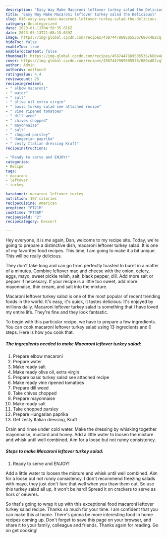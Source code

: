 ```yaml
---
description: "Easy Way Make Macaroni leftover turkey salad the Delicious}"
title: "Easy Way Make Macaroni leftover turkey salad the Delicious}"
slug: 616-easy-way-make-macaroni-leftover-turkey-salad-the-delicious
category: Uncategorized
date: 2023-01-11T04:50:35.816Z
date: 2023-05-13T21:08:15.039Z
image: https://img-global.cpcdn.com/recipes/4587447869505536/680x482cq70/macaroni-leftover-turkey-salad-recipe-main-photo.jpg
hideToc: false
enableToc: true
enableTocContent: false
thumbnail: https://img-global.cpcdn.com/recipes/4587447869505536/680x482cq70/macaroni-leftover-turkey-salad-recipe-main-photo.jpg
cover: https://img-global.cpcdn.com/recipes/4587447869505536/680x482cq70/macaroni-leftover-turkey-salad-recipe-main-photo.jpg
author: Admin
authorAv: notfound
ratingvalue: 4.4
reviewcount: 25
recipeingredient:
- " elbow macaroni"
- " water"
- " salt"
- " olive oil extra virgin"
- " basic turkey salad see attached recipe"
- " vine ripened tomatoes"
- " dill weed"
- " chives chopped"
- " mayonnaise"
- " salt"
- " chopped parsley"
- " Hungarian paprika"
- " zesty Italian dressing Kraft"
recipeinstructions:

- "Ready to serve and ENJOY!"
categories:
- Recipe
tags:
- macaroni
- leftover
- turkey

katakunci: macaroni leftover turkey 
nutrition: 197 calories
recipecuisine: American
preptime: "PT21M"
cooktime: "PT36M"
recipeyield: "2"
recipecategory: Dessert

---
```



Hey everyone, it is me again, Dan, welcome to my recipe site. Today, we're going to prepare a distinctive dish, macaroni leftover turkey salad. It is one of my favorites food recipes. This time, I am going to make it a bit unique. This will be really delicious.

They don&#39;t take long and can go from perfectly toasted to burnt in a matter of a minutes. Combine leftover mac and cheese with the onion, celery, eggs, mayo, sweet pickle relish, salt, black pepper, dill. Add more salt or pepper if necessary. If your recipe is a little too sweet, add more mayonnaise, thin cream, and salt into the mixture.

Macaroni leftover turkey salad is one of the most popular of recent trending foods in the world. It's easy, it's quick, it tastes delicious. It's enjoyed by millions daily. Macaroni leftover turkey salad is something that I have loved my entire life. They're fine and they look fantastic.


To begin with this particular recipe, we have to prepare a few ingredients. You can cook macaroni leftover turkey salad using 13 ingredients and 0 steps. Here is how you cook that.

<!--inarticleads1-->

##### The ingredients needed to make Macaroni leftover turkey salad:

1. Prepare  elbow macaroni
1. Prepare  water
1. Make ready  salt
1. Make ready  olive oil, extra virgin
1. Prepare  basic turkey salad see attached recipe
1. Make ready  vine ripened tomatoes
1. Prepare  dill weed
1. Take  chives chopped
1. Prepare  mayonnaise
1. Make ready  salt
1. Take  chopped parsley
1. Prepare  Hungarian paprika
1. Get  zesty Italian dressing, Kraft


Drain and rinse under cold water. Make the dressing by whisking together mayonnaise, mustard and honey. Add a little water to loosen the mixture and whisk until well combined. Aim for a loose but not runny consistency. 

<!--inarticleads2-->

##### Steps to make Macaroni leftover turkey salad:


1. Ready to serve and ENJOY!

Add a little water to loosen the mixture and whisk until well combined. Aim for a loose but not runny consistency. I don&#39;t recommend freezing salads with mayo, they just don&#39;t fare that well when you thaw them out. So use this turkey salad all up, it won&#39;t be hard! Spread it on crackers to serve as hors d&#39; oeuvres. 

So that's going to wrap it up with this exceptional food macaroni leftover turkey salad recipe. Thanks so much for your time. I am confident that you can make this at home. There's gonna be more interesting food in home recipes coming up. Don't forget to save this page on your browser, and share it to your family, colleague and friends. Thanks again for reading. Go on get cooking!
